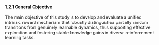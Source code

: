 #### 1.2.1 General Objective

The main objective of this study is to develop and evaluate a unified intrinsic reward mechanism that robustly distinguishes partially random transitions from genuinely learnable dynamics, thus supporting effective exploration and fostering stable knowledge gains in diverse reinforcement learning tasks.
